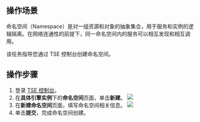 
 ## 操作场景

命名空间（Namespace）是对一组资源和对象的抽象集合，用于服务和实例的逻辑隔离。在网络连通性的前提下，同一命名空间内的服务可以相互发现和相互调用。

该任务指导您通过 TSE 控制台创建命名空间。

## 操作步骤

1. 登录 [TSE 控制台](https://console.cloud.tencent.com/tse)。
2. 在**具体引擎实例**下的**命名空间**页面，单击**新建**。
  ![](https://qcloudimg.tencent-cloud.cn/raw/995a93c2fed985a03715e421e056cf69.png)
4. 在**新建命名空间**页面，填写命名空间相关信息。
  ![](https://qcloudimg.tencent-cloud.cn/raw/19f799319729d0a52e9d77c8ea888b8a.png)
4. 单击**提交**，完成命名空间创建。
